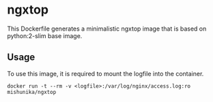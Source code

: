 # ngxtop

This Dockerfile generates a minimalistic ngxtop image that is based on python:2-slim base image.

## Usage

To use this image, it is required to mount the logfile into the container.

```
docker run -t --rm -v <logfile>:/var/log/nginx/access.log:ro mishunika/ngxtop
```

